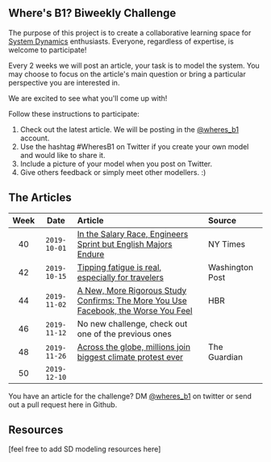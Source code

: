 ## Where's B1? Biweekly Challenge

The purpose of this project is to create a collaborative learning space for [System Dynamics](https://www.systemdynamics.org) enthusiasts. 
Everyone, regardless of expertise, is welcome to participate!

Every 2 weeks we will post an article, your task is to model the system. 
You may choose to focus on the article's main question or bring a particular perspective you are interested in. 

We are excited to see what you'll come up with!

Follow these instructions to participate:
1. Check out the latest article. We will be posting in the [@wheres_b1](https://twitter.com/wheres_b1) account. 
2. Use the hashtag #WheresB1 on Twitter if you create your own model and would like to share it.
3. Include a picture of your model when you post on Twitter. 
4. Give others feedback or simply meet other modellers. :)

## The Articles

| Week | Date | Article | Source
| :---: | :---: | :---| :---|
| 40 | `2019-10-01` | [In the Salary Race, Engineers Sprint but English Majors Endure](https://www.nytimes.com/2019/09/20/business/liberal-arts-stem-salaries.html) | NY Times |
| 42 | `2019-10-15` | [Tipping fatigue is real, especially for travelers](https://www.washingtonpost.com/business/economy/tipping-fatigue-is-real-especially-for-travelers/2019/10/11/aefb8bb8-eb9e-11e9-9c6d-436a0df4f31d_story.html) | Washington Post |
| 44 | `2019-11-02` | [A New, More Rigorous Study Confirms: The More You Use Facebook, the Worse You Feel](https://hbr.org/2017/04/a-new-more-rigorous-study-confirms-the-more-you-use-facebook-the-worse-you-feel?)| HBR |
| 46 | `2019-11-12` | No new challenge, check out one of the previous ones |
| 48 | `2019-11-26` | [Across the globe, millions join biggest climate protest ever ](https://www.theguardian.com/environment/2019/sep/21/across-the-globe-millions-join-biggest-climate-protest-ever) | The Guardian |
| 50 | `2019-12-10` | |

You have an article for the challenge? DM [@wheres_b1](https://twitter.com/wheres_b1) on twitter or send out a pull request here in Github.

## Resources

[feel free to add SD modeling resources here]
